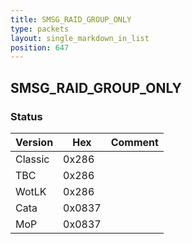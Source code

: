 ```yaml
---
title: SMSG_RAID_GROUP_ONLY
type: packets
layout: single_markdown_in_list
position: 647
---
```


## SMSG_RAID_GROUP_ONLY

### Status

Version    | Hex        | Comment
---------- | ---------- | ---------- 
Classic    | 0x286      |  
TBC        | 0x286      |  
WotLK      | 0x286      |  
Cata       | 0x0837     |  
MoP        | 0x0837     |  